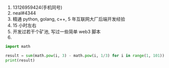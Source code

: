 1. 13126959424(手机同号)
2. neal#4344
3. 精通 python, golang, c++, 5 年互联网大厂后端开发经验
4. 15 小时左右
5. 开发过若干个矿池, 写过一些简单 web3 脚本
6. 
```python
import math

result = sum(math.pow(i, 3) - math.pow(i, 1/3) for i in range(1, 101))
print(result)
```
